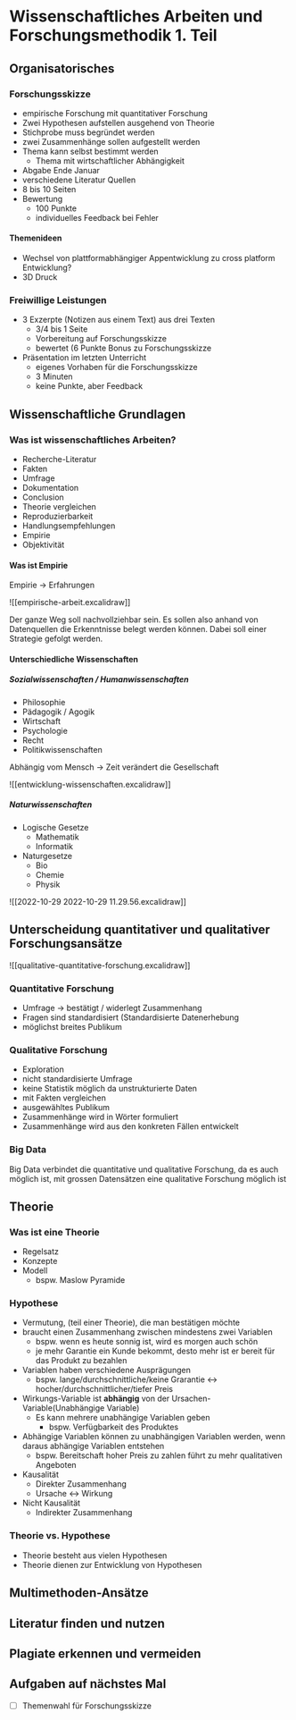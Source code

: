 # Wissenschaftliches Arbeiten und Forschungsmethodik 1. Teil

## Organisatorisches

### Forschungsskizze
- empirische Forschung mit quantitativer Forschung
- Zwei Hypothesen aufstellen ausgehend von Theorie
- Stichprobe muss begründet werden
- zwei Zusammenhänge sollen aufgestellt werden
- Thema kann selbst bestimmt werden
	- Thema mit wirtschaftlicher Abhängigkeit
- Abgabe Ende Januar
- verschiedene Literatur Quellen
- 8 bis 10 Seiten
- Bewertung
	- 100 Punkte
	- individuelles Feedback bei Fehler

#### Themenideen
- Wechsel von plattformabhängiger Appentwicklung zu cross platform Entwicklung?
- 3D Druck

### Freiwillige Leistungen
- 3 Exzerpte (Notizen aus einem Text) aus drei Texten
	- 3/4 bis 1 Seite
	- Vorbereitung auf Forschungsskizze
	- bewertet (6 Punkte Bonus zu Forschungsskizze
- Präsentation im letzten Unterricht
	- eigenes Vorhaben für die Forschungsskizze
	- 3 Minuten
	- keine Punkte, aber Feedback

## Wissenschaftliche Grundlagen

### Was ist wissenschaftliches Arbeiten?

- Recherche-Literatur
- Fakten
- Umfrage
- Dokumentation
- Conclusion
- Theorie vergleichen
- Reproduzierbarkeit
- Handlungsempfehlungen
- Empirie
- Objektivität

#### Was ist Empirie

Empirie -> Erfahrungen

![[empirische-arbeit.excalidraw]]

Der ganze Weg soll nachvollziehbar sein. Es sollen also anhand von Datenquellen die Erkenntnisse belegt werden können. Dabei soll einer Strategie gefolgt werden.

#### Unterschiedliche Wissenschaften

##### Sozialwissenschaften / Humanwissenschaften
- Philosophie
- Pädagogik / Agogik
- Wirtschaft
- Psychologie
- Recht
- Politikwissenschaften

Abhängig vom Mensch -> Zeit verändert die Gesellschaft

![[entwicklung-wissenschaften.excalidraw]]

##### Naturwissenschaften
- Logische Gesetze
	- Mathematik
	- Informatik
- Naturgesetze
	- Bio
	- Chemie
	- Physik

![[2022-10-29 2022-10-29 11.29.56.excalidraw]]

## Unterscheidung quantitativer und qualitativer Forschungsansätze

![[qualitative-quantitative-forschung.excalidraw]]

### Quantitative Forschung
- Umfrage -> bestätigt / widerlegt Zusammenhang
- Fragen sind standardisiert (Standardisierte Datenerhebung
- möglichst breites Publikum

### Qualitative Forschung
- Exploration
- nicht standardisierte Umfrage
- keine Statistik möglich da unstrukturierte Daten
- mit Fakten vergleichen
- ausgewähltes Publikum
- Zusammenhänge wird in Wörter formuliert
- Zusammenhänge wird aus den konkreten Fällen entwickelt

### Big Data
Big Data verbindet die quantitative und qualitative Forschung, da es auch möglich ist, mit grossen Datensätzen eine qualitative Forschung möglich ist

## Theorie

### Was ist eine Theorie
- Regelsatz
- Konzepte
- Modell
	- bspw. Maslow Pyramide

### Hypothese
- Vermutung, (teil einer Theorie), die man bestätigen möchte
- braucht einen Zusammenhang zwischen mindestens zwei Variablen
	- bspw. wenn es heute sonnig ist, wird es morgen auch schön
	- je mehr Garantie ein Kunde bekommt, desto mehr ist er bereit für das Produkt zu bezahlen
- Variablen haben verschiedene Ausprägungen
	- bspw. lange/durchschnittliche/keine Grarantie <-> hocher/durchschnittlicher/tiefer Preis
- Wirkungs-Variable ist **abhängig** von der Ursachen-Variable(Unabhängige Variable)
	- Es kann mehrere unabhängige Variablen geben
		- bspw. Verfügbarkeit des Produktes
- Abhängige Variablen können zu unabhängigen Variablen werden, wenn daraus abhängige Variablen entstehen
	- bspw. Bereitschaft hoher Preis zu zahlen führt zu mehr qualitativen Angeboten
- Kausalität
	- Direkter Zusammenhang
	- Ursache <-> Wirkung
- Nicht Kausalität
	- Indirekter Zusammenhang

### Theorie vs. Hypothese
- Theorie besteht aus vielen Hypothesen
- Theorie dienen zur Entwicklung von Hypothesen


## Multimethoden-Ansätze

## Literatur finden und nutzen

## Plagiate erkennen und vermeiden

## Aufgaben auf nächstes Mal
- [ ] Themenwahl für Forschungsskizze 
